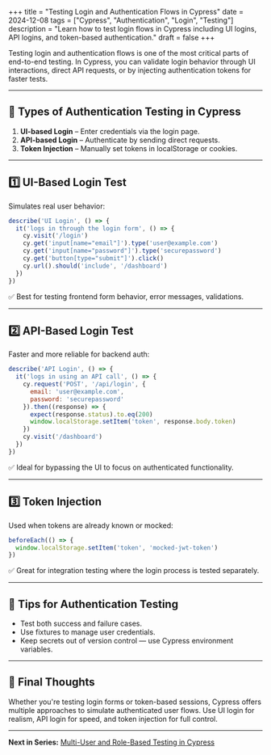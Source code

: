 +++
title = "Testing Login and Authentication Flows in Cypress"
date = 2024-12-08
tags = ["Cypress", "Authentication", "Login", "Testing"]
description = "Learn how to test login flows in Cypress including UI logins, API logins, and token-based authentication."
draft = false
+++

Testing login and authentication flows is one of the most critical parts of end-to-end testing. In Cypress, you can validate login behavior through UI interactions, direct API requests, or by injecting authentication tokens for faster tests.

---

## 🔐 Types of Authentication Testing in Cypress

1. **UI-based Login** – Enter credentials via the login page.
2. **API-based Login** – Authenticate by sending direct requests.
3. **Token Injection** – Manually set tokens in localStorage or cookies.

---

## 1️⃣ UI-Based Login Test

Simulates real user behavior:

```javascript
describe('UI Login', () => {
  it('logs in through the login form', () => {
    cy.visit('/login')
    cy.get('input[name="email"]').type('user@example.com')
    cy.get('input[name="password"]').type('securepassword')
    cy.get('button[type="submit"]').click()
    cy.url().should('include', '/dashboard')
  })
})
```

✅ Best for testing frontend form behavior, error messages, validations.

---

## 2️⃣ API-Based Login Test

Faster and more reliable for backend auth:

```javascript
describe('API Login', () => {
  it('logs in using an API call', () => {
    cy.request('POST', '/api/login', {
      email: 'user@example.com',
      password: 'securepassword'
    }).then((response) => {
      expect(response.status).to.eq(200)
      window.localStorage.setItem('token', response.body.token)
    })
    cy.visit('/dashboard')
  })
})
```

✅ Ideal for bypassing the UI to focus on authenticated functionality.

---

## 3️⃣ Token Injection

Used when tokens are already known or mocked:

```javascript
beforeEach(() => {
  window.localStorage.setItem('token', 'mocked-jwt-token')
})
```

✅ Great for integration testing where the login process is tested separately.

---

## 🧠 Tips for Authentication Testing

- Test both success and failure cases.
- Use fixtures to manage user credentials.
- Keep secrets out of version control — use Cypress environment variables.

---

## 🚀 Final Thoughts

Whether you're testing login forms or token-based sessions, Cypress offers multiple approaches to simulate authenticated user flows. Use UI login for realism, API login for speed, and token injection for full control.

---

**Next in Series:** [Multi-User and Role-Based Testing in Cypress](/posts/multi-user-role-based-testing-in-cypress/)